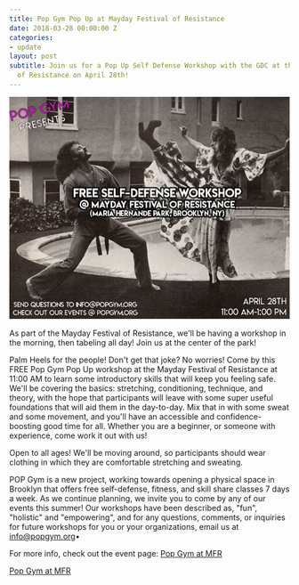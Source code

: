 ```yaml
---
title: Pop Gym Pop Up at Mayday Festival of Resistance
date: 2018-03-28 00:00:00 Z
categories:
- update
layout: post
subtitle: Join us for a Pop Up Self Defense Workshop with the GDC at the Mayday Festival
  of Resistance on April 28th!
---
```


![Pop Gym at MFR](/assets/gdc.jpg)

As part of the Mayday Festival of Resistance, we'll be having a workshop in the morning, then tabeling all day! Join us at the center of the park!

Palm Heels for the people! Don't get that joke? No worries! Come by this FREE Pop Gym Pop Up workshop at the Mayday Festival of Resistance at 11:00 AM to learn some introductory skills that will keep you feeling safe. We'll be covering the basics: stretching, conditioning, technique, and theory, with the hope that participants will leave with some super useful foundations that will aid them in the day-to-day. Mix that in with some sweat and some movement, and you'll have an accessible and confidence-boosting good time for all. Whether you are a beginner, or someone with experience, come work it out with us!

Open to all ages! We'll be moving around, so participants should wear clothing in which they are comfortable stretching and sweating.

POP Gym is a new project, working towards opening a physical space in Brooklyn that offers free self-defense, fitness, and skill share classes 7 days a week. As we continue planning, we invite you to come by any of our events this summer! Our workshops have been described as, "fun", "holistic" and "empowering", and for any questions, comments, or inquiries for future workshops for you or your organizations, email us at info@popgym.org•

For more info, check out the event page: [Pop Gym at MFR](https://www.facebook.com/events/620131575046022/)

[Pop Gym at MFR](/assets/mayday.jpeg)

